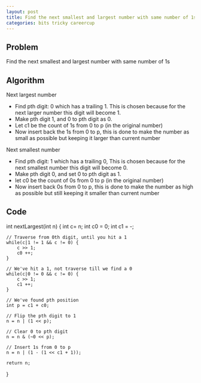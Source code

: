 ```yaml
---
layout: post
title: Find the next smallest and largest number with same number of 1s
categories: bits tricky careercup
---
```


## Problem
Find the next smallest and largest number with same number of 1s

## Algorithm
Next largest number

- Find pth digit: 0 which has a trailing 1. This is chosen because for the next larger number this digit will become 1.
- Make pth digit 1, and 0 to pth digit as 0.
- Let c1 be the count of 1s from 0 to p (in the original number)
- Now insert back the 1s from 0 to p, this is done to make the number as small as possible but keeping it larger than current number

Next smallest number

- Find pth digit: 1 which has a trailing 0, This is chosen because for the next smallest number this digit will become 0.
- Make pth digit 0, and set 0 to pth digit as 1.
- let c0 be the count of 0s from 0 to p (in the original number)
- Now insert back 0s from 0 to p, this is done to make the number as high as possible but still keeping it smaller than current number

## Code
int nextLargest(int n) {
	int c= n;
	int c0 = 0;
	int c1 = -;
	
	// Traverse from 0th digit, until you hit a 1
	while(c|1 != 1 && c != 0) {
		c >> 1;
		c0 ++;
	}
	
	// We've hit a 1, not traverse till we find a 0
	while(c|0 != 0 && c != 0) {
		c >> 1;
		c1 ++;
	}
	
	// We've found pth position
	int p = c1 + c0;
	
	// Flip the pth digit to 1
	n = n | (1 << p);
	
	// Clear 0 to pth digit
	n = n & (~0 << p);
	
	// Insert 1s from 0 to p
	n = n | (1 - (1 << c1 + 1));
	
	return n;
}